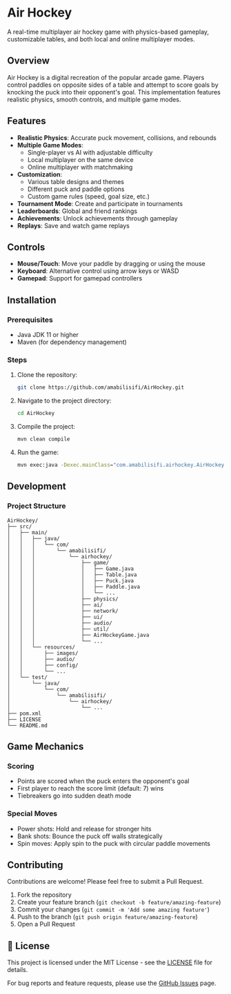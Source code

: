 # Air Hockey

A real-time multiplayer air hockey game with physics-based gameplay, customizable tables, and both local and online multiplayer modes.


##  Overview

Air Hockey is a digital recreation of the popular arcade game. Players control paddles on opposite sides of a table and attempt to score goals by knocking the puck into their opponent's goal. This implementation features realistic physics, smooth controls, and multiple game modes.

##  Features

- **Realistic Physics**: Accurate puck movement, collisions, and rebounds
- **Multiple Game Modes**: 
  - Single-player vs AI with adjustable difficulty
  - Local multiplayer on the same device
  - Online multiplayer with matchmaking
- **Customization**:
  - Various table designs and themes
  - Different puck and paddle options
  - Custom game rules (speed, goal size, etc.)
- **Tournament Mode**: Create and participate in tournaments
- **Leaderboards**: Global and friend rankings
- **Achievements**: Unlock achievements through gameplay
- **Replays**: Save and watch game replays

##  Controls

- **Mouse/Touch**: Move your paddle by dragging or using the mouse
- **Keyboard**: Alternative control using arrow keys or WASD
- **Gamepad**: Support for gamepad controllers

##  Installation

### Prerequisites
- Java JDK 11 or higher
- Maven (for dependency management)

### Steps
1. Clone the repository:
   ```bash
   git clone https://github.com/amabilisifi/AirHockey.git
   ```

2. Navigate to the project directory:
   ```bash
   cd AirHockey
   ```

3. Compile the project:
   ```bash
   mvn clean compile
   ```

4. Run the game:
   ```bash
   mvn exec:java -Dexec.mainClass="com.amabilisifi.airhockey.AirHockeyGame"
   ```


## Development

### Project Structure
```
AirHockey/
├── src/
│   ├── main/
│   │   ├── java/
│   │   │   └── com/
│   │   │       └── amabilisifi/
│   │   │           └── airhockey/
│   │   │               ├── game/
│   │   │               │   ├── Game.java
│   │   │               │   ├── Table.java
│   │   │               │   ├── Puck.java
│   │   │               │   ├── Paddle.java
│   │   │               │   └── ...
│   │   │               ├── physics/
│   │   │               ├── ai/
│   │   │               ├── network/
│   │   │               ├── ui/
│   │   │               ├── audio/
│   │   │               ├── util/
│   │   │               ├── AirHockeyGame.java
│   │   │               └── ...
│   │   └── resources/
│   │       ├── images/
│   │       ├── audio/
│   │       ├── config/
│   │       └── ...
│   └── test/
│       └── java/
│           └── com/
│               └── amabilisifi/
│                   └── airhockey/
│                       └── ...
├── pom.xml
├── LICENSE
└── README.md
```


##  Game Mechanics

### Scoring
- Points are scored when the puck enters the opponent's goal
- First player to reach the score limit (default: 7) wins
- Tiebreakers go into sudden death mode

### Special Moves
- Power shots: Hold and release for stronger hits
- Bank shots: Bounce the puck off walls strategically 
- Spin moves: Apply spin to the puck with circular paddle movements

## Contributing

Contributions are welcome! Please feel free to submit a Pull Request.

1. Fork the repository
2. Create your feature branch (`git checkout -b feature/amazing-feature`)
3. Commit your changes (`git commit -m 'Add some amazing feature'`)
4. Push to the branch (`git push origin feature/amazing-feature`)
5. Open a Pull Request

## 📝 License

This project is licensed under the MIT License - see the [LICENSE](LICENSE) file for details.

For bug reports and feature requests, please use the [GitHub Issues](https://github.com/amabilisifi/AirHockey/issues) page.

